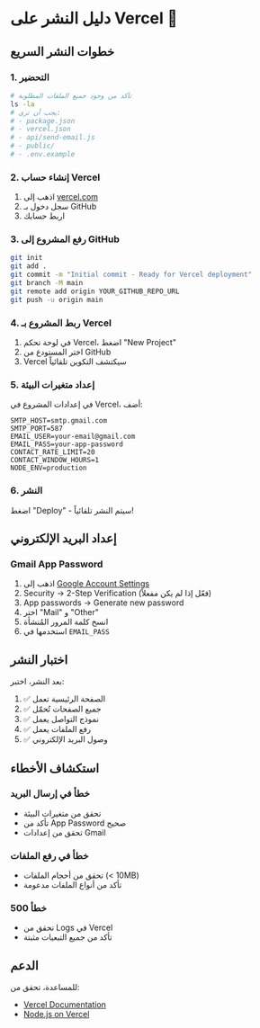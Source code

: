 # دليل النشر على Vercel 🚀

## خطوات النشر السريع

### 1. التحضير
```bash
# تأكد من وجود جميع الملفات المطلوبة
ls -la
# يجب أن ترى:
# - package.json
# - vercel.json
# - api/send-email.js
# - public/
# - .env.example
```

### 2. إنشاء حساب Vercel
1. اذهب إلى [vercel.com](https://vercel.com)
2. سجل دخول بـ GitHub
3. اربط حسابك

### 3. رفع المشروع إلى GitHub
```bash
git init
git add .
git commit -m "Initial commit - Ready for Vercel deployment"
git branch -M main
git remote add origin YOUR_GITHUB_REPO_URL
git push -u origin main
```

### 4. ربط المشروع بـ Vercel
1. في لوحة تحكم Vercel، اضغط "New Project"
2. اختر المستودع من GitHub
3. Vercel سيكتشف التكوين تلقائياً

### 5. إعداد متغيرات البيئة
في إعدادات المشروع في Vercel، أضف:

```
SMTP_HOST=smtp.gmail.com
SMTP_PORT=587
EMAIL_USER=your-email@gmail.com
EMAIL_PASS=your-app-password
CONTACT_RATE_LIMIT=20
CONTACT_WINDOW_HOURS=1
NODE_ENV=production
```

### 6. النشر
اضغط "Deploy" - سيتم النشر تلقائياً!

## إعداد البريد الإلكتروني

### Gmail App Password
1. اذهب إلى [Google Account Settings](https://myaccount.google.com/)
2. Security → 2-Step Verification (فعّل إذا لم يكن مفعلاً)
3. App passwords → Generate new password
4. اختر "Mail" و "Other"
5. انسخ كلمة المرور المُنشأة
6. استخدمها في `EMAIL_PASS`

## اختبار النشر

بعد النشر، اختبر:
1. ✅ الصفحة الرئيسية تعمل
2. ✅ جميع الصفحات تُحمّل
3. ✅ نموذج التواصل يعمل
4. ✅ رفع الملفات يعمل
5. ✅ وصول البريد الإلكتروني

## استكشاف الأخطاء

### خطأ في إرسال البريد
- تحقق من متغيرات البيئة
- تأكد من App Password صحيح
- تحقق من إعدادات Gmail

### خطأ في رفع الملفات
- تحقق من أحجام الملفات (< 10MB)
- تأكد من أنواع الملفات مدعومة

### خطأ 500
- تحقق من Logs في Vercel
- تأكد من جميع التبعيات مثبتة

## الدعم
للمساعدة، تحقق من:
- [Vercel Documentation](https://vercel.com/docs)
- [Node.js on Vercel](https://vercel.com/docs/functions/serverless-functions/runtimes/node-js)
